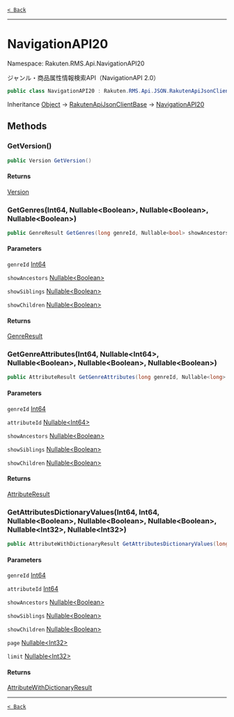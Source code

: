 [`< Back`](./)

---

# NavigationAPI20

Namespace: Rakuten.RMS.Api.NavigationAPI20

ジャンル・商品属性情報検索API（NavigationAPI 2.0）

```csharp
public class NavigationAPI20 : Rakuten.RMS.Api.JSON.RakutenApiJsonClientBase
```

Inheritance [Object](https://docs.microsoft.com/en-us/dotnet/api/system.object) → [RakutenApiJsonClientBase](./rakuten.rms.api.json.rakutenapijsonclientbase) → [NavigationAPI20](./rakuten.rms.api.navigationapi20.navigationapi20)

## Methods

### **GetVersion()**

```csharp
public Version GetVersion()
```

#### Returns

[Version](./rakuten.rms.api.navigationapi20.version)<br>

### **GetGenres(Int64, Nullable&lt;Boolean&gt;, Nullable&lt;Boolean&gt;, Nullable&lt;Boolean&gt;)**

```csharp
public GenreResult GetGenres(long genreId, Nullable<bool> showAncestors, Nullable<bool> showSiblings, Nullable<bool> showChildren)
```

#### Parameters

`genreId` [Int64](https://docs.microsoft.com/en-us/dotnet/api/system.int64)<br>

`showAncestors` [Nullable&lt;Boolean&gt;](https://docs.microsoft.com/en-us/dotnet/api/system.nullable-1)<br>

`showSiblings` [Nullable&lt;Boolean&gt;](https://docs.microsoft.com/en-us/dotnet/api/system.nullable-1)<br>

`showChildren` [Nullable&lt;Boolean&gt;](https://docs.microsoft.com/en-us/dotnet/api/system.nullable-1)<br>

#### Returns

[GenreResult](./rakuten.rms.api.navigationapi20.genreresult)<br>

### **GetGenreAttributes(Int64, Nullable&lt;Int64&gt;, Nullable&lt;Boolean&gt;, Nullable&lt;Boolean&gt;, Nullable&lt;Boolean&gt;)**

```csharp
public AttributeResult GetGenreAttributes(long genreId, Nullable<long> attributeId, Nullable<bool> showAncestors, Nullable<bool> showSiblings, Nullable<bool> showChildren)
```

#### Parameters

`genreId` [Int64](https://docs.microsoft.com/en-us/dotnet/api/system.int64)<br>

`attributeId` [Nullable&lt;Int64&gt;](https://docs.microsoft.com/en-us/dotnet/api/system.nullable-1)<br>

`showAncestors` [Nullable&lt;Boolean&gt;](https://docs.microsoft.com/en-us/dotnet/api/system.nullable-1)<br>

`showSiblings` [Nullable&lt;Boolean&gt;](https://docs.microsoft.com/en-us/dotnet/api/system.nullable-1)<br>

`showChildren` [Nullable&lt;Boolean&gt;](https://docs.microsoft.com/en-us/dotnet/api/system.nullable-1)<br>

#### Returns

[AttributeResult](./rakuten.rms.api.navigationapi20.attributeresult)<br>

### **GetAttributesDictionaryValues(Int64, Int64, Nullable&lt;Boolean&gt;, Nullable&lt;Boolean&gt;, Nullable&lt;Boolean&gt;, Nullable&lt;Int32&gt;, Nullable&lt;Int32&gt;)**

```csharp
public AttributeWithDictionaryResult GetAttributesDictionaryValues(long genreId, long attributeId, Nullable<bool> showAncestors, Nullable<bool> showSiblings, Nullable<bool> showChildren, Nullable<int> page, Nullable<int> limit)
```

#### Parameters

`genreId` [Int64](https://docs.microsoft.com/en-us/dotnet/api/system.int64)<br>

`attributeId` [Int64](https://docs.microsoft.com/en-us/dotnet/api/system.int64)<br>

`showAncestors` [Nullable&lt;Boolean&gt;](https://docs.microsoft.com/en-us/dotnet/api/system.nullable-1)<br>

`showSiblings` [Nullable&lt;Boolean&gt;](https://docs.microsoft.com/en-us/dotnet/api/system.nullable-1)<br>

`showChildren` [Nullable&lt;Boolean&gt;](https://docs.microsoft.com/en-us/dotnet/api/system.nullable-1)<br>

`page` [Nullable&lt;Int32&gt;](https://docs.microsoft.com/en-us/dotnet/api/system.nullable-1)<br>

`limit` [Nullable&lt;Int32&gt;](https://docs.microsoft.com/en-us/dotnet/api/system.nullable-1)<br>

#### Returns

[AttributeWithDictionaryResult](./rakuten.rms.api.navigationapi20.attributewithdictionaryresult)<br>

---

[`< Back`](./)
